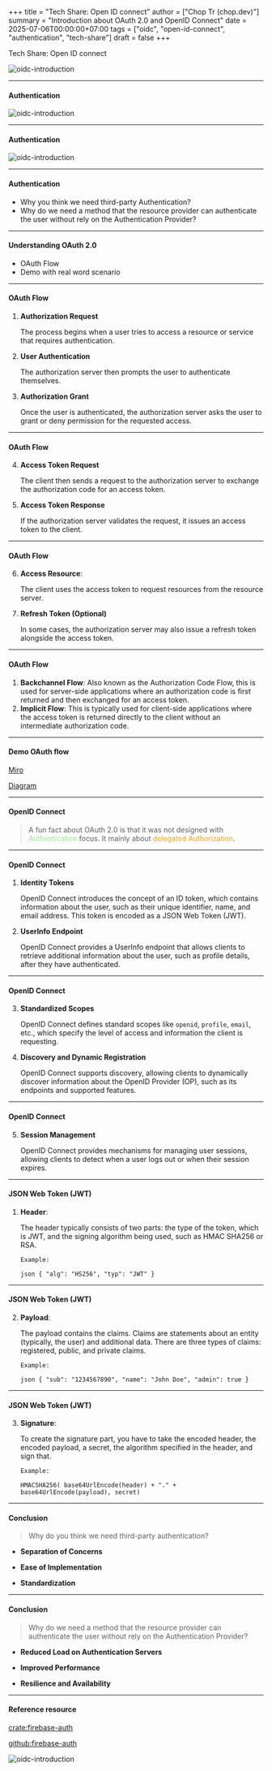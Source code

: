 +++
title = "Tech Share: Open ID connect"
author = ["Chop Tr (chop.dev)"]
summary = "Introduction about OAuth 2.0 and OpenID Connect"
date = 2025-07-06T00:00:00+07:00
tags = ["oidc", "open-id-connect", "authentication", "tech-share"]
draft = false
+++

Tech Share: Open ID connect

![oidc-introduction](./img1.png)

---

#### Authentication

![oidc-introduction](./img2.png) <!-- .element: style="margin: auto" -->

---

#### Authentication

![oidc-introduction](./img3.png) <!-- .element: style="margin: auto" -->

---

#### Authentication

- Why you think we need third-party Authentication? <!-- .element: class="fragment" -->
- Why do we need a method that the resource provider can authenticate the user without rely on the Authentication Provider? <!-- .element: class="fragment" -->

---

#### Understanding OAuth 2.0

- OAuth Flow
- Demo with real word scenario

---

#### OAuth Flow

1. **Authorization Request**

    The process begins when a user tries to access a resource or service that requires authentication.

2. **User Authentication**

    The authorization server then prompts the user to authenticate themselves.

3. **Authorization Grant**

    Once the user is authenticated, the authorization server asks the user to grant or deny permission for the requested access.

---

#### OAuth Flow

4. **Access Token Request**

    The client then sends a request to the
    authorization server to exchange the authorization code for an access token.

5. **Access Token Response**

    If the authorization server validates the
    request, it issues an access token to the client.

---

#### OAuth Flow

6. **Access Resource**:

    The client uses the access token to request resources
    from the resource server.

7. **Refresh Token (Optional)**

    In some cases, the authorization server may
    also issue a refresh token alongside the access token.

---

#### OAuth Flow

1. **Backchannel Flow**: Also known as the Authorization Code Flow, this is
   used for server-side applications where an authorization code is first
   returned and then exchanged for an access token.
2. **Implicit Flow**: This is typically used for client-side applications where
   the access token is returned directly to the client without an intermediate
   authorization code.

---

#### Demo OAuth flow

[Miro](https://miro.com/app/board/uXjVIgkehRc=/)

[Diagram](https://chop.dev/posts/tech-share--open-id-connect/)

---

#### OpenID Connect

> A fun fact about OAuth 2.0 is that it was not designed with <span style="color: lightgreen">Authentication</span> focus.
> It mainly about <span style="color: orange">delegated Authorization</span>.

---

#### OpenID Connect

1. **Identity Tokens**

    OpenID Connect introduces the concept of an ID token,
    which contains information about the user, such as their unique identifier,
    name, and email address. This token is encoded as a JSON Web Token (JWT).

2. **UserInfo Endpoint**

    OpenID Connect provides a UserInfo endpoint that
    allows clients to retrieve additional information about the user, such as
    profile details, after they have authenticated.

---

#### OpenID Connect

3. **Standardized Scopes**

    OpenID Connect defines standard scopes like
    `openid`, `profile`, `email`, etc., which specify the level of access and
    information the client is requesting.

4. **Discovery and Dynamic Registration**

    OpenID Connect supports discovery,
    allowing clients to dynamically discover information about the OpenID
    Provider (OP), such as its endpoints and supported features.

---

#### OpenID Connect

5. **Session Management**

    OpenID Connect provides mechanisms for managing user
    sessions, allowing clients to detect when a user logs out or when their
    session expires.

---

#### JSON Web Token (JWT)

1.  **Header**:

    The header typically consists of two parts: the type of the
    token, which is JWT, and the signing algorithm being used, such as HMAC
    SHA256 or RSA.

        Example:

        json { "alg": "HS256", "typ": "JWT" }

---

#### JSON Web Token (JWT)

2.  **Payload**:

    The payload contains the claims. Claims are statements about an
    entity (typically, the user) and additional data. There are three types of
    claims: registered, public, and private claims.

        Example:

        json { "sub": "1234567890", "name": "John Doe", "admin": true }

---

#### JSON Web Token (JWT)

3.  **Signature**:

    To create the signature part, you have to take the encoded
    header, the encoded payload, a secret, the algorithm specified in the
    header, and sign that.

        Example:

        HMACSHA256( base64UrlEncode(header) + "." + base64UrlEncode(payload), secret)

---

#### Conclusion

> Why do you think we need third-party authentication?

- **Separation of Concerns**

- **Ease of Implementation**

- **Standardization**

---

#### Conclusion

> Why do we need a method that the resource provider can authenticate the user
> without rely on the Authentication Provider?

- **Reduced Load on Authentication Servers**

- **Improved Performance**

- **Resilience and Availability**

---

#### Reference resource

[crate:firebase-auth](https://crates.io/crates/firebase-auth)

[github:firebase-auth](https://github.com/trchopan/firebase-auth)

![oidc-introduction](./img4.png) <!-- .element: style="margin: auto" width="450" -->
